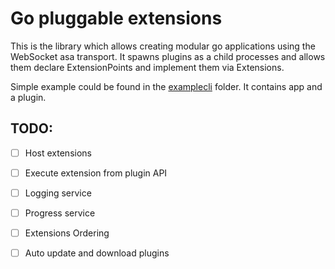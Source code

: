 # Go pluggable extensions

This is the library which allows creating modular go applications using the WebSocket asa transport.
It spawns plugins as a child processes and allows them declare ExtensionPoints and implement them via Extensions.

Simple example could be found in the [examplecli](./examplecli) folder. It contains app and a plugin.

## TODO:
- [ ] Host extensions
- [ ] Execute extension from plugin API
- [ ] Logging service
- [ ] Progress service

- [ ] Extensions Ordering
- [ ] Auto update and download plugins
